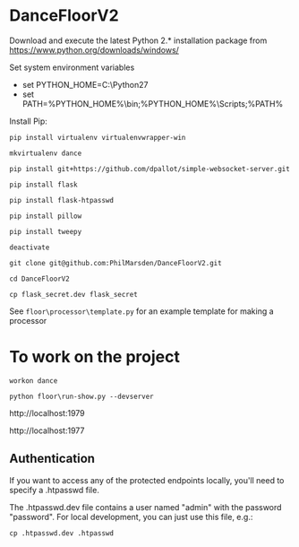 # DanceFloorV2

Download and execute the latest Python 2.* installation package from https://www.python.org/downloads/windows/

Set system environment variables
- set PYTHON_HOME=C:\Python27
- set PATH=%PYTHON_HOME%\bin;%PYTHON_HOME%\Scripts\;%PATH%

Install Pip:

``pip install virtualenv virtualenvwrapper-win``

``mkvirtualenv dance``

``pip install git+https://github.com/dpallot/simple-websocket-server.git``

``pip install flask``

``pip install flask-htpasswd``

``pip install pillow``

``pip install tweepy``

``deactivate``

``git clone git@github.com:PhilMarsden/DanceFloorV2.git``

``cd DanceFloorV2``

``cp flask_secret.dev flask_secret``

See ``floor\processor\template.py`` for an example template for making a processor

# To work on the project
``workon dance``

``python floor\run-show.py --devserver``

http://localhost:1979

http://localhost:1977

## Authentication

If you want to access any of the protected endpoints locally, you'll need to specify a .htpasswd file.

The .htpasswd.dev file contains a user named "admin" with the password "password". For local development, you can just use this file, e.g.:

``cp .htpasswd.dev .htpasswd``
